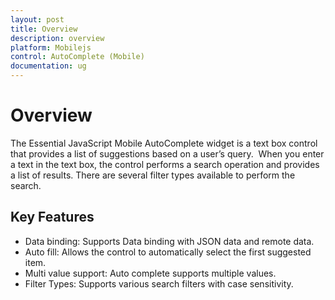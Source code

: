 ```yaml
---
layout: post
title: Overview
description: overview
platform: Mobilejs
control: AutoComplete (Mobile) 
documentation: ug
---
```


# Overview

The Essential JavaScript Mobile AutoComplete widget is a text box control that provides a list of suggestions based on a user’s query.  When you enter a text in the text box, the control performs a search operation and provides a list of results. There are several filter types available to perform the search.

## Key Features

* Data binding: Supports Data binding with JSON data and remote data.
* Auto fill: Allows the control to automatically select the first suggested item.
* Multi value support: Auto complete supports multiple values.
* Filter Types: Supports various search filters with case sensitivity.



